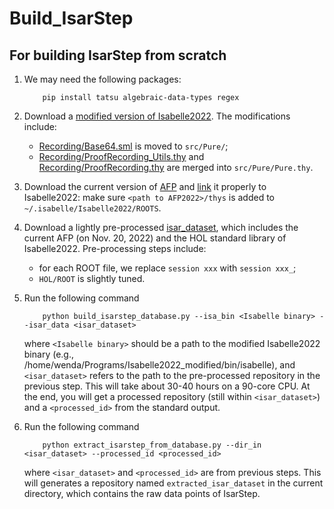 # Build_IsarStep

## For building IsarStep from scratch
1. We may need the following packages:
    ```
        pip install tatsu algebraic-data-types regex
    ```

2. Download a [modified version of Isabelle2022](https://www.dropbox.com/s/lbqjt7p01vj20m2/Isabelle2022_modified.zip?dl=0). The modifications include:
    - [Recording/Base64.sml](isarstep_scripts/Recording/Base64.sml) is moved to `src/Pure/`;
    - [Recording/ProofRecording_Utils.thy](isarstep_scripts/Recording/ProofRecording_Utils.thy) and [Recording/ProofRecording.thy](isarstep_scripts/Recording/ProofRecording.thy) are merged into `src/Pure/Pure.thy`.
    
3. Download the current version of [AFP](https://www.isa-afp.org/download/) and [link](https://www.isa-afp.org/help/) it properly to Isabelle2022: make sure `<path to AFP2022>/thys` is added to `~/.isabelle/Isabelle2022/ROOTS`.

4. Download a lightly pre-processed [isar_dataset](https://www.dropbox.com/s/ro5fqctq3p8s3yh/isar_dataset.zip?dl=0), which includes the current AFP (on Nov. 20, 2022) and the HOL standard library of Isabelle2022. Pre-processing steps include:
    - for each ROOT file, we replace `session xxx` with `session xxx_`;
    - `HOL/ROOT` is slightly tuned.

5. Run the following command 
    ```
        python build_isarstep_database.py --isa_bin <Isabelle binary> --isar_data <isar_dataset>
    ```
    where `<Isabelle binary>` should be a path to the modified Isabelle2022 binary (e.g., /home/wenda/Programs/Isabelle2022_modified/bin/isabelle), and `<isar_dataset>` refers to the path to the pre-processed repository in the previous step. This will take about 30-40 hours on a 90-core CPU. At the end, you will get a processed repository (still within `<isar_dataset>`) and a `<processed_id>` from the standard output.

5. Run the following command 
    ```
        python extract_isarstep_from_database.py --dir_in <isar_dataset> --processed_id <processed_id>
    ```
    where `<isar_dataset>` and `<processed_id>` are from previous steps. This will generates a repository named `extracted_isar_dataset` in the current directory, which contains the raw data points of IsarStep.

